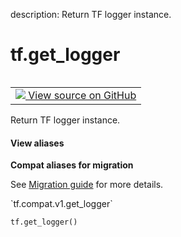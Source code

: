 description: Return TF logger instance.

<div itemscope itemtype="http://developers.google.com/ReferenceObject">
<meta itemprop="name" content="tf.get_logger" />
<meta itemprop="path" content="Stable" />
</div>

# tf.get_logger

<!-- Insert buttons and diff -->

<table class="tfo-notebook-buttons tfo-api nocontent" align="left">
<td>
  <a target="_blank" href="https://github.com/tensorflow/tensorflow/blob/r2.4/tensorflow/python/platform/tf_logging.py#L93-L143">
    <img src="https://www.tensorflow.org/images/GitHub-Mark-32px.png" />
    View source on GitHub
  </a>
</td>
</table>



Return TF logger instance.

<section class="expandable">
  <h4 class="showalways">View aliases</h4>
  <p>
<b>Compat aliases for migration</b>
<p>See
<a href="https://www.tensorflow.org/guide/migrate">Migration guide</a> for
more details.</p>
<p>`tf.compat.v1.get_logger`</p>
</p>
</section>

<pre class="devsite-click-to-copy prettyprint lang-py tfo-signature-link">
<code>tf.get_logger()
</code></pre>



<!-- Placeholder for "Used in" -->
